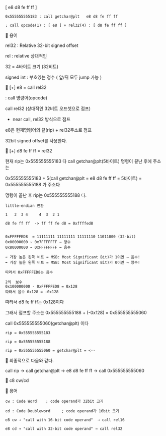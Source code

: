 [  e8 d8 fe ff ff   ]

```
0x555555555183 : call getchar@plt   e8 d8 fe ff ff

; call opcode(1) : [ e8 ] + rel32(4) : [ d8 fe ff ff ]

```



📌 용어

rel32 : Relative 32-bit signed offset

rel : relative  상대적인

32 = 4바이트 크기 (32비트)

signed int : 부호있는 정수 ( 앞/뒤 모두 jump 가능 )



📌 [+] e8 = call rel32

: call 명령어(opcode)

call rel32 (상대적인 32비트 오프셋으로 점프)

 - near call, rel32 방식으로 점프

e8은 현재명령어의 끝(rip) + rel32주소로 점프

32bit signed offset를 사용한다.


📌 [+] d8 fe ff ff  = rel32


현재 rip는 0x555555555183 다  call getchar@plt(5바이트) 명령이 끝난 후에 주소는


0x555555555183 + 5(call getchar@plt = e8 d8 fe ff ff = 5바이트) = 0x555555555188 가 주소다


명령이 끝난 후 rip는  0x555555555188 다.

```
little-endian 변환

1   2  3 4     4  3  2 1

d8 fe ff ff  -> ff ff fe d8 = 0xffffed8

 
0xFFFFFED8  = 11111111 11111111 11111110 11011000 (32-bit)
0x00000000 ~ 0x7FFFFFFF → 양수
0x80000000 ~ 0xFFFFFFFF → 음수

➡️ 가장 높은 왼쪽 비트 = MSB: Most Significant Bit)가 1이면 → 음수!
➡️ 가장 높은 왼쪽 비트 = MSB: Most Significant Bit)가 0이면 → 양수!

따라서 0xFFFFFED8는 음수

2의  보수 
0x100000000 - 0xFFFFFED8 = 0x128
따라서 음수 0x128 = -0x128

```
따라서 d8 fe ff ff는 0x128이다

그래서 점프할 주소는 0x555555555188  + (-0x128) =  0x555555555060

call 0x555555555060(getchar@plt) 이다

```
rip = 0x555555555183 

rip = 0x555555555188

rip = 0x555555555060 = getchar@plt = <--
```

📌 최종적으로 다음와 같다.

call rip -> call  getchar@plt -> e8 d8 fe ff ff  ->  call 0x555555555060



📌 c8 cw/cd


📌 용어
```
cw : Code Word	  ; code operand가 32bit 크기

cd : Code Doubleword	 ; code operand가 16bit 크기

e8 cw → "call with 16-bit code operand"  → call rel16

e8 cd → "call with 32-bit code operand" → call rel32
```


 


